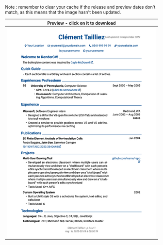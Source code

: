 Note : remember to clear your cache if the release and preview dates don't match, as this means that the image hasn't been updated.

| Preview - click on it to download |
| ---------- |
| <a href=https://github.com/c2tz/cv-test/releases/download/2025-02-09_00-50-20/CV_NAME.pdf><img src=https://raw.githubusercontent.com/c2tz/cv-test/develop/CV_NAME.png alt=CV Preview></a> |
